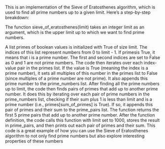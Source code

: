 This is an implementation of the Sieve of Eratosthenes algorithm, which is used to find all prime numbers up to a given limit. Here’s a step-by-step breakdown:

The function sieve_of_eratosthenes(limit) takes an integer limit as an argument, which is the upper limit up to which we want to find prime numbers.

A list primes of boolean values is initialized with True of size limit. The indices of this list represent numbers from 0 to limit - 1. If primesis True, it means that i is a prime number.
The first and second indices are set to False as 0 and 1 are not prime numbers.
The code then iterates over each index-value pair in the primes list. If the value is True (meaning the index is a prime number), it sets all multiples of this number in the primes list to False (since multiples of a prime number are not prime). It also appends this prime number to the prime_numbers list.
After finding all the prime numbers up to limit, the code then finds pairs of primes that add up to another prime number. It does this by iterating over each pair of prime numbers in the prime_numbers list, checking if their sum plus 1 is less than limit and is a prime number (i.e., primes[sum_of_primes] is True). If so, it appends this pair of primes and their sum to the prime_pairs list.
The function returns the first 5 prime pairs that add up to another prime number.
After the function definition, the code calls this function with limit set to 1000, stores the result in prime_pairs, and then prints out each pair of primes and their sum.
This code is a great example of how you can use the Sieve of Eratosthenes algorithm to not only find prime numbers but also explore interesting properties of these numbers
